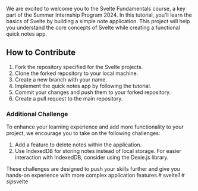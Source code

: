We are excited to welcome you to the Svelte Fundamentals course, a key part of the Summer Internship Program 2024. In this tutorial, you'll learn the basics of Svelte by building a simple note application. This project will help you understand the core concepts of Svelte while creating a functional quick notes app.

## How to Contribute
1. Fork the repository specified for the Svelte projects.
2. Clone the forked repository to your local machine.
3. Create a new branch with your name.
4. Implement the quick notes app by following the tutorial.
5. Commit your changes and push them to your forked repository.
6. Create a pull request to the main repository.

### Additional Challenge
To enhance your learning experience and add more functionality to your project, we encourage you to take on the following challenges:
1. Add a feature to delete notes within the application.
2. Use IndexedDB for storing notes instead of local storage. For easier interaction with IndexedDB, consider using the Dexie.js library.

These challenges are designed to push your skills further and give you hands-on experience with more complex application features.#   s v e l t e _ 1  
 #   s i p _ s v e l t e  
 